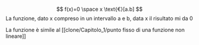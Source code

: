 $$ 
	f(x)=0 \space x \text{€}[a.b]
$$
La funzione, dato x compreso in un intervallo a e b, data x il risultato mi da 0

La funzione è simile al [[clone/Capitolo_1/punto fisso di una funzione non lineare]] 